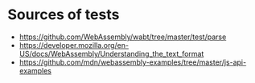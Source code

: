 # Sources of tests
 - https://github.com/WebAssembly/wabt/tree/master/test/parse
 - https://developer.mozilla.org/en-US/docs/WebAssembly/Understanding_the_text_format
 - https://github.com/mdn/webassembly-examples/tree/master/js-api-examples